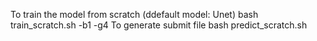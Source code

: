 To train the model from scratch (ddefault model: Unet)
bash train_scratch.sh -b1 -g4
To generate submit file
bash predict_scratch.sh
